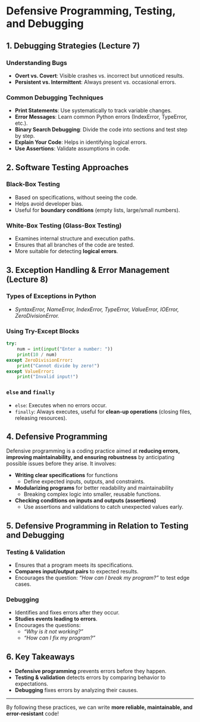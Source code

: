 # Defensive Programming, Testing, and Debugging

## **1. Debugging Strategies (Lecture 7)**
### **Understanding Bugs**
- **Overt vs. Covert**: Visible crashes vs. incorrect but unnoticed results.
- **Persistent vs. Intermittent**: Always present vs. occasional errors.

### **Common Debugging Techniques**
- **Print Statements**: Use systematically to track variable changes.
- **Error Messages**: Learn common Python errors (IndexError, TypeError, etc.).
- **Binary Search Debugging**: Divide the code into sections and test step by step.
- **Explain Your Code**: Helps in identifying logical errors.
- **Use Assertions**: Validate assumptions in code.

## **2. Software Testing Approaches**

### **Black-Box Testing**
- Based on specifications, without seeing the code.
- Helps avoid developer bias.
- Useful for **boundary conditions** (empty lists, large/small numbers).

### **White-Box Testing (Glass-Box Testing)**
- Examines internal structure and execution paths.
- Ensures that all branches of the code are tested.
- More suitable for detecting **logical errors**.

## **3. Exception Handling & Error Management (Lecture 8)**

### **Types of Exceptions in Python**
- *SyntaxError, NameError, IndexError, TypeError, ValueError, IOError, ZeroDivisionError.*

### **Using Try-Except Blocks**
```python
try:
    num = int(input("Enter a number: "))
    print(10 / num)
except ZeroDivisionError:
    print("Cannot divide by zero!")
except ValueError:
    print("Invalid input!")
```

### **`else` and `finally`**
- `else`: Executes when no errors occur.
- `finally`: Always executes, useful for **clean-up operations** (closing files, releasing resources).

## **4. Defensive Programming**
Defensive programming is a coding practice aimed at **reducing errors, improving maintainability, and ensuring robustness** by anticipating possible issues before they arise. It involves:

- **Writing clear specifications** for functions
  - Define expected inputs, outputs, and constraints.
- **Modularizing programs** for better readability and maintainability
  - Breaking complex logic into smaller, reusable functions.
- **Checking conditions on inputs and outputs (assertions)**
  - Use assertions and validations to catch unexpected values early.

## **5. Defensive Programming in Relation to Testing and Debugging**

### **Testing & Validation**
- Ensures that a program meets its specifications.
- **Compares input/output pairs** to expected results.
- Encourages the question: *“How can I break my program?”* to test edge cases.

### **Debugging**
- Identifies and fixes errors after they occur.
- **Studies events leading to errors**.
- Encourages the questions:
  - *“Why is it not working?”*
  - *“How can I fix my program?”*

## **6. Key Takeaways**
- **Defensive programming** prevents errors before they happen.
- **Testing & validation** detects errors by comparing behavior to expectations.
- **Debugging** fixes errors by analyzing their causes.

---

By following these practices, we can write **more reliable, maintainable, and error-resistant** code!
